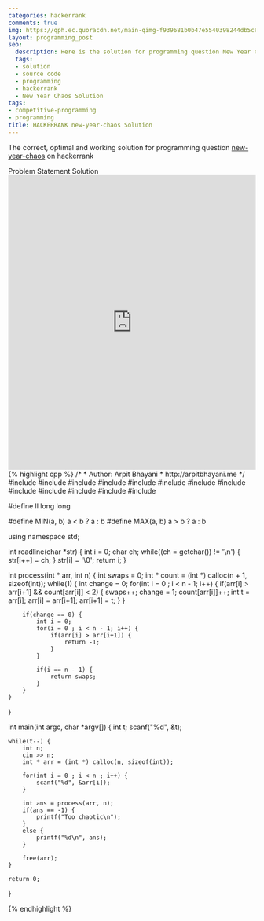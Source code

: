 ```yaml
---
categories: hackerrank
comments: true
img: https://qph.ec.quoracdn.net/main-qimg-f939681b0b47e5540398244db5c8966f?convert_to_webp=true
layout: programming_post
seo:
  description: Here is the solution for programming question New Year Chaos on hackerrank
  tags:
  - solution
  - source code
  - programming
  - hackerrank
  - New Year Chaos Solution
tags:
- competitive-programming
- programming
title: HACKERRANK new-year-chaos Solution
---
```

The correct, optimal and working solution for programming question [new-year-chaos](https://www.hackerrank.com/challenges/new-year-chaos) on hackerrank

<div class="ui secondary pointing large menu">
  <a class="grey item" data-tab="problem-statement">
    Problem Statement
  </a>
  <a class="active item grey" data-tab="solution">
    Solution
  </a>
</div>
<div class="ui bottom attached tab" data-tab="problem-statement">
    <iframe src="https://www.hackerrank.com/challenges/new-year-chaos" width="100%" height="600px" style="overflow: scroll; border: none;"></iframe>
</div>
<div class="ui bottom attached active tab" data-tab="solution">
{% highlight cpp %}
/*
 *  Author: Arpit Bhayani
 *  http://arpitbhayani.me
 */
#include <cmath>
#include <cstdio>
#include <cstdlib>
#include <climits>
#include <deque>
#include <iostream>
#include <list>
#include <limits>
#include <map>
#include <queue>
#include <set>
#include <stack>
#include <vector>

#define ll long long

#define MIN(a, b) a < b ? a : b
#define MAX(a, b) a > b ? a : b

using namespace std;

int readline(char *str) {
    int i = 0;
    char ch;
    while((ch = getchar()) != '\n') {
        str[i++] = ch;
    }
    str[i] = '\0';
    return i;
}

int process(int * arr, int n) {
    int swaps = 0;
    int * count = (int *) calloc(n + 1, sizeof(int));
    while(1) {
        int change = 0;
        for(int i = 0 ; i < n - 1; i++) {
            if(arr[i] > arr[i+1] && count[arr[i]] < 2) {
                swaps++;
                change = 1;
                count[arr[i]]++;
                int t = arr[i];
                arr[i] = arr[i+1];
                arr[i+1] = t;
            }
        }

        if(change == 0) {
            int i = 0;
            for(i = 0 ; i < n - 1; i++) {
                if(arr[i] > arr[i+1]) {
                    return -1;
                }
            }

            if(i == n - 1) {
                return swaps;
            }
        }
    }
}

int main(int argc, char *argv[]) {
    int t;
    scanf("%d", &t);

    while(t--) {
        int n;
        cin >> n;
        int * arr = (int *) calloc(n, sizeof(int));

        for(int i = 0 ; i < n ; i++) {
            scanf("%d", &arr[i]);
        }

        int ans = process(arr, n);
        if(ans == -1) {
            printf("Too chaotic\n");
        }
        else {
            printf("%d\n", ans);
        }

        free(arr);
    }

    return 0;
}

{% endhighlight %}
</div>
